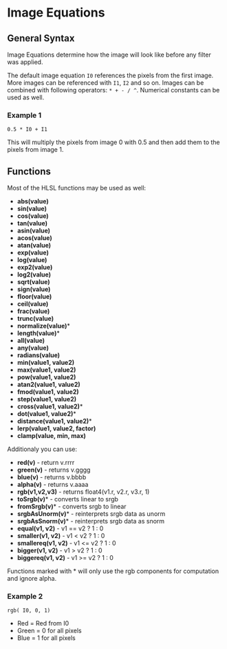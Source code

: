# Image Equations

## General Syntax

Image Equations determine how the image will look like before any filter was applied.

The default image equation `I0` references the pixels from the first image. More images can be referenced with `I1`, `I2` and so on. Images can be combined with following operators: `* + - / ^`. Numerical constants can be used as well.

### Example 1 

`0.5 * I0 + I1`

This will multiply the pixels from image 0 with 0.5 and then add them to the pixels from image 1.

## Functions

Most of the HLSL functions may be used as well:

* **abs(value)**
* **sin(value)**
* **cos(value)**
* **tan(value)**
* **asin(value)**
* **acos(value)**
* **atan(value)**
* **exp(value)**
* **log(value)**
* **exp2(value)**
* **log2(value)**
* **sqrt(value)**
* **sign(value)**
* **floor(value)**
* **ceil(value)**
* **frac(value)**
* **trunc(value)**
* **normalize(value)***
* **length(value)***
* **all(value)**
* **any(value)**
* **radians(value)**
* **min(value1, value2)**
* **max(value1, value2)**
* **pow(value1, value2)**
* **atan2(value1, value2)**
* **fmod(value1, value2)**
* **step(value1, value2)**
* **cross(value1, value2)***
* **dot(value1, value2)***
* **distance(value1, value2)***
* **lerp(value1, value2, factor)**
* **clamp(value, min, max)**

Additionaly you can use:

* **red(v)** - return v.rrrr
* **green(v)** - returns v.gggg
* **blue(v)** - returns v.bbbb
* **alpha(v)** - returns v.aaaa
* **rgb(v1,v2,v3)** - returns float4(v1.r, v2.r, v3.r, 1)
* **toSrgb(v)*** - converts linear to srgb
* **fromSrgb(v)*** - converts srgb to linear
* **srgbAsUnorm(v)*** - reinterprets srgb data as unorm
* **srgbAsSnorm(v)*** - reinterprets srgb data as snorm
* **equal(v1, v2)** - v1 == v2 ? 1 : 0
* **smaller(v1, v2)** - v1 < v2 ? 1 : 0
* **smallereq(v1, v2)** - v1 <= v2 ? 1 : 0
* **bigger(v1, v2)** - v1 > v2 ? 1 : 0
* **biggereq(v1, v2)** - v1 >= v2 ? 1 : 0

Functions marked with * will only use the rgb components for computation and ignore alpha.

### Example 2

`rgb( I0, 0, 1)`

* Red = Red from I0
* Green = 0 for all pixels
* Blue = 1 for all pixels

